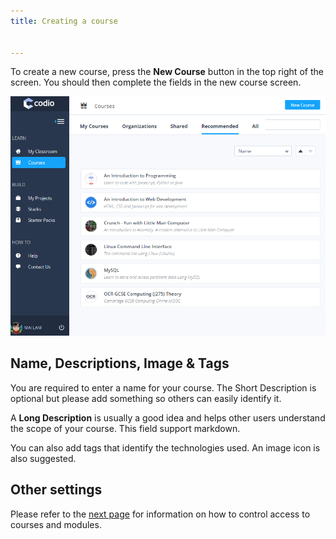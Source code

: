 ```yaml
---
title: Creating a course


---
```


To create a new course, press the **New Course** button in the top right of the screen. You should then complete the fields in the new course screen.

![authtoken](/img/course_create.png)

## Name, Descriptions, Image & Tags
You are required to enter a name for your course. The Short Description is optional but please add something so others can easily identify it.

A **Long Description** is usually a good idea and helps other users understand the scope of your course. This field support markdown.

You can also add tags that identify the technologies used. An image icon is also suggested.

## Other settings
Please refer to the [next page](/courses/manage/course-add/) for information on how to control access to courses and modules.